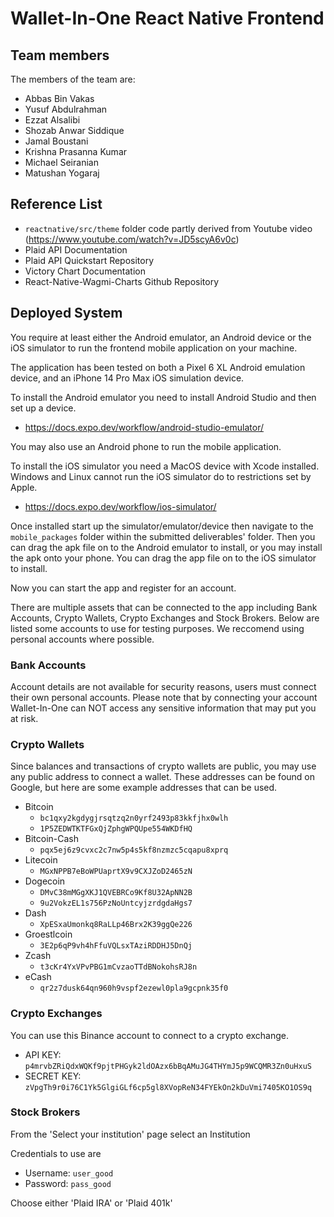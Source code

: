# Wallet-In-One React Native Frontend

## Team members
The members of the team are:
- Abbas Bin Vakas
- Yusuf Abdulrahman
- Ezzat Alsalibi
- Shozab Anwar Siddique
- Jamal Boustani
- Krishna Prasanna Kumar
- Michael Seiranian
- Matushan Yogaraj

## Reference List
- `reactnative/src/theme` folder code partly derived from Youtube video (https://www.youtube.com/watch?v=JD5scyA6v0c)
- Plaid API Documentation
- Plaid API Quickstart Repository
- Victory Chart Documentation
- React-Native-Wagmi-Charts Github Repository

## Deployed System

You require at least either the Android emulator, an Android device or the iOS simulator to run the frontend mobile application on your machine.

The application has been tested on both a Pixel 6 XL Android emulation device, and an iPhone 14 Pro Max iOS simulation device.

To install the Android emulator you need to install Android Studio and then set up a device.
* https://docs.expo.dev/workflow/android-studio-emulator/

You may also use an Android phone to run the mobile application.

To install the iOS simulator you need a MacOS device with Xcode installed. Windows and Linux cannot run the iOS simulator do to restrictions set by Apple.
* https://docs.expo.dev/workflow/ios-simulator/

Once installed start up the simulator/emulator/device then navigate to the `mobile_packages` folder within the submitted deliverables' folder. Then you can drag the apk file on to the Android emulator to install, or you may install the apk onto your phone. You can drag the app file on to the iOS simulator to install.

Now you can start the app and register for an account.

There are multiple assets that can be connected to the app including Bank Accounts, Crypto Wallets, Crypto Exchanges and Stock Brokers. Below are listed some accounts to use for testing purposes. We reccomend using personal accounts where possible.

### Bank Accounts

Account details are not available for security reasons, users must connect their own personal accounts.
Please note that by connecting your account Wallet-In-One can NOT access any sensitive information that may put you at risk.

### Crypto Wallets

Since balances and transactions of crypto wallets are public, you may use any public address to connect a wallet. These addresses can be found on Google, but here are some example addresses that can be used.
- Bitcoin
  - `bc1qxy2kgdygjrsqtzq2n0yrf2493p83kkfjhx0wlh`
  - `1P5ZEDWTKTFGxQjZphgWPQUpe554WKDfHQ`
- Bitcoin-Cash
  - `pqx5ej6z9cvxc2c7nw5p4s5kf8nzmzc5cqapu8xprq`
- Litecoin
  - `MGxNPPB7eBoWPUaprtX9v9CXJZoD2465zN`
- Dogecoin
  - `DMvC38mMGgXKJ1QVEBRCo9Kf8U32ApNN2B`
  - `9u2VokzEL1s756PzNoUntcyjzrdgdaHgs7`
- Dash
  - `XpESxaUmonkq8RaLLp46Brx2K39ggQe226`
- Groestlcoin
  - `3E2p6qP9vh4hFfuVQLsxTAziRDDHJ5DnQj`
- Zcash
  - `t3cKr4YxVPvPBG1mCvzaoTTdBNokohsRJ8n`
- eCash
  - `qr2z7dusk64qn960h9vspf2ezewl0pla9gcpnk35f0`

### Crypto Exchanges

You can use this Binance account to connect to a crypto exchange.
- API KEY: `p4mrvbZRiQdxWQKf9pjtPHGyk2ldOAzx6bBqAMuJG4THYmJ5p9WCQMR3Zn0uHxuS`
- SECRET KEY: `zVpgTh9r0i76C1Yk5GlgiGLf6cp5gl8XVopReN34FYEkOn2kDuVmi7405KO1OS9q`

### Stock Brokers

From the 'Select your institution' page select an Institution

Credentials to use are
- Username: `user_good`
- Password: `pass_good`

Choose either 'Plaid IRA' or 'Plaid 401k'
